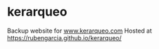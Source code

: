 # kerarqueo
Backup website for www.kerarqueo.com
Hosted at https://rubengarcia.github.io/kerarqueo/
